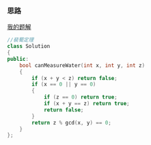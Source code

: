 ### 思路
[我的题解](https://leetcode-cn.com/problems/water-and-jug-problem/solution/tu-jie-shui-hu-wen-ti-by-miraclept/)
```cpp
//裴蜀定理
class Solution 
{
public:
    bool canMeasureWater(int x, int y, int z) 
    {
        if (x + y < z) return false;
        if (x == 0 || y == 0)
        {
            if (z == 0) return true;
            if (x + y == z) return true;
            return false;
        }
        return z % gcd(x, y) == 0;
    }
};
```
